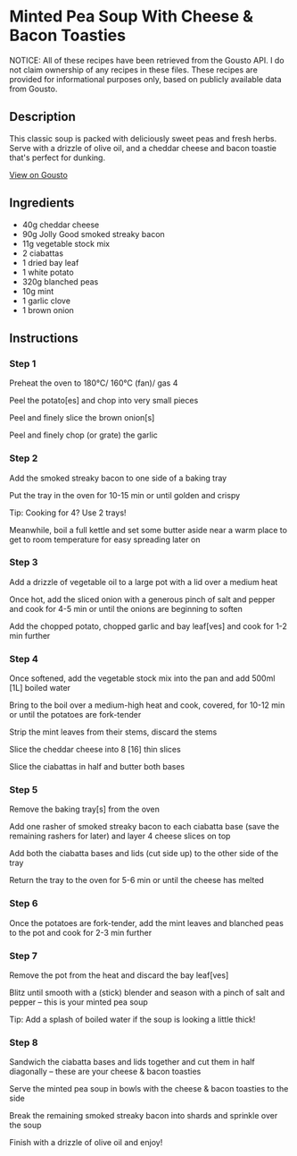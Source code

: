 # Minted Pea Soup With Cheese & Bacon Toasties

NOTICE: All of these recipes have been retrieved from the Gousto API. I do not claim ownership of any recipes in these files. These recipes are provided for informational purposes only, based on publicly available data from Gousto.

## Description

This classic soup is packed with deliciously sweet peas and fresh herbs. Serve with a drizzle of olive oil, and a cheddar cheese and bacon toastie that's perfect for dunking.

[View on Gousto](https://www.gousto.co.uk/recipes/cookbook/minted-pea-soup-with-cheese-bacon-toasties)

## Ingredients

- 40g cheddar cheese
- 90g Jolly Good smoked streaky bacon
- 11g vegetable stock mix
- 2 ciabattas
- 1 dried bay leaf
- 1 white potato
- 320g blanched peas
- 10g mint
- 1 garlic clove
- 1 brown onion

## Instructions


### Step 1

Preheat the oven to 180°C/ 160°C (fan)/ gas 4

Peel the potato<span class="text-danger">[es]</span> and chop into very small pieces

Peel and finely slice the brown onion<span class="text-danger">[s]</span>

Peel and finely chop (or grate) the garlic


### Step 2

Add the smoked streaky bacon to one side of a baking tray

Put the tray in the oven for 10-15 min or until golden and crispy

Tip: Cooking for 4? Use 2 trays!

Meanwhile, boil a full kettle and set some butter aside near a warm place to get to room temperature for easy spreading later on


### Step 3

Add a drizzle of vegetable oil to a large pot with a lid over a medium heat

Once hot, add the sliced onion with a generous pinch of salt and pepper and cook for 4-5 min or until the onions are beginning to soften

Add the chopped potato, chopped garlic and bay leaf<span class="text-danger">[ves]</span> and cook for 1-2 min further


### Step 4

Once softened, add the vegetable stock mix<span class="text-danger"> </span>into the pan and add 500ml <span class="text-danger">[1L]</span> boiled water

Bring to the boil over a medium-high heat and cook, covered, for 10-12 min or until the potatoes are fork-tender

Strip the mint leaves from their stems, discard the stems

Slice the cheddar cheese into 8 <span class="text-danger">[16]</span> thin slices

Slice the ciabattas in half and butter both bases


### Step 5

Remove the baking tray<span class="text-danger">[s]</span> from the oven

Add one rasher of smoked streaky bacon to each ciabatta base (save the remaining rashers for later) and layer 4 cheese slices on top

Add both the ciabatta bases and lids (cut side up) to the other side of the tray

Return the tray to the oven for 5-6 min or until the cheese has melted


### Step 6

Once the potatoes are fork-tender, add the mint leaves and blanched peas to the pot and cook for 2-3 min further


### Step 7

Remove the pot from the heat and discard the bay leaf<span class="text-danger">[ves]</span>

Blitz until smooth with a (stick) blender and season with a pinch of salt and pepper – this is your minted pea soup

Tip: Add a splash of boiled water if the soup is looking a little thick!

### Step 8

Sandwich the ciabatta bases and lids together and cut them in half diagonally – these are your cheese & bacon toasties

Serve the minted pea soup in bowls with the cheese & bacon toasties to the side

Break the remaining smoked streaky bacon into shards and sprinkle over the soup

Finish with a drizzle of olive oil and enjoy!

